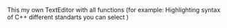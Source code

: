 This my own TextEditor with all functions (for example: Highlighting syntax of C++ different standarts you can select )